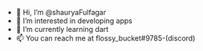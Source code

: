 - 👋 Hi, I’m @shauryaFulfagar
- 👀 I’m interested in developing apps
- 🌱 I’m currently learning dart
- 📫 You can reach me at flossy_bucket#9785-(discord)
